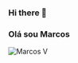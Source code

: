 ### Hi there 👋

<!--
**Marcos-vvc/Marcos-vvc** is a ✨ _special_ ✨ repository because its `README.md` (this file) appears on your GitHub profile.

Here are some ideas to get you started:

- 🔭 I’m currently working on ...
- 🌱 I’m currently learning ...
- 👯 I’m looking to collaborate on ...
- 🤔 I’m looking for help with ...
- 💬 Ask me about ...
- 📫 How to reach me: ...
- 😄 Pronouns: ...
- ⚡ Fun fact: ...
-->
### Olá sou Marcos

![Marcos V](https://github-readme-stats.vercel.app/api?username=anuraghazra&theme=dark&show_icons=true)
